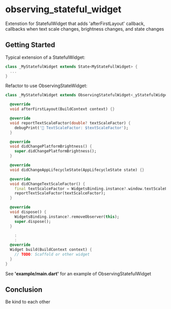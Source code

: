 # observing_stateful_widget

Extenstion for StatefulWidget that adds 'afterFirstLayout' callback, callbacks when text scale changes, brightness changes, and state changes

## Getting Started

Typical extension of a StatefulWidget:

```dart
class _MyStatefulWidget extends State<MyStateFullWidget> {
  ...
}
```

Refactor to use ObservingStateWidget:

```dart
class _MyStatefulWidget extends ObservingStatefulWidget<_yStatefulWidget> {

  @override
  void afterFirstLayout(BuildContext context) {}

  @override
  void reportTextScaleFactor(double? textScaleFactor) {
    debugPrint('🎈 TextScaleFactor: $textScaleFactor');
  }

  @override
  void didChangePlatformBrightness() {
    super.didChangePlatformBrightness();
  }

  @override
  void didChangeAppLifecycleState(AppLifecycleState state) {}

  @override
  void didChangeTextScaleFactor() {
    final textScalceFactor = WidgetsBinding.instance?.window.textScaleFactor;
    reportTextScaleFactor(textScalceFactor);
  }

  @override
  void dispose() {
    WidgetsBinding.instance?.removeObserver(this);
    super.dispose();
  }

    :
    :
  @override
  Widget build(BuildContext context) {
    // TODO: Scaffold or other widget
  }
}
```

See **'example/main.dart'** for an example of ObservingStatefulWidget

## Conclusion

Be kind to each other
